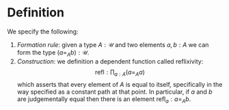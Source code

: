 # Definition
We specify the following:
1. *Formation rule*: given a type $A:\mathcal{U}$ and two elements $a,b: A$ we can form the type $(a=_A b):\mathcal{U}$.
2. *Construction*: we definition a dependent function called reflixivity: $$\text{refl}:\prod_{a: A}(a=_Aa)$$ which asserts that every element of $A$ is equal to itself, specifically in the way specified as a constant path at that point. In particular, if $a$ and $b$ are judgementally equal then there is an element $\text{refl}_a:a=_A b$.